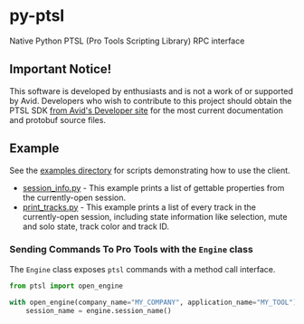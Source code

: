 # py-ptsl

Native Python PTSL (Pro Tools Scripting Library) RPC interface

## Important Notice! 

This software is developed by enthusiasts and is not a work of or supported by 
Avid. Developers who wish to contribute to this project should obtain the PTSL 
SDK [from Avid's Developer site](https://developer.avid.com) for the most 
current documentation and protobuf source files.

## Example

See the [examples directory](examples) for scripts demonstrating how to use the
client.

- [session_info.py](examples/session_info.py) - This example 
  prints a list of gettable properties from the currently-open
      session.
- [print_tracks.py](examples/print_tracks.py) - This example prints
  a list of every track in the currently-open session, including state
  information like selection, mute and solo state, track color and 
  track ID.


### Sending Commands To Pro Tools with the `Engine` class

The `Engine` class exposes `ptsl` commands with a method call interface.

```python
from ptsl import open_engine

with open_engine(company_name="MY_COMPANY", application_name="MY_TOOL") as engine:
    session_name = engine.session_name()

```

